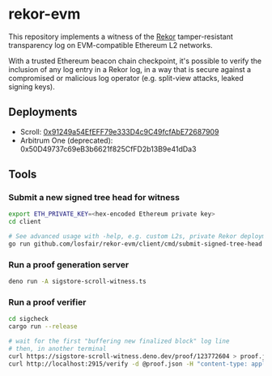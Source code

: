 # rekor-evm

This repository implements a witness of the
[Rekor](https://github.com/sigstore/rekor) tamper-resistant transparency log on
EVM-compatible Ethereum L2 networks.

With a trusted Ethereum beacon chain checkpoint, it's possible to verify the
inclusion of any log entry in a Rekor log, in a way that is secure against a
compromised or malicious log operator (e.g. split-view attacks, leaked signing
keys).

## Deployments

- Scroll:
  [0x91249a54EfEFF79e333D4c9C49fcfAbE72687909](https://scrollscan.com/address/0x91249a54efeff79e333d4c9c49fcfabe72687909)
- Arbitrum One (deprecated): 0x50D49737c69eB3b6621f825CfFD2b13B9e41dDa3

## Tools

### Submit a new signed tree head for witness

```bash
export ETH_PRIVATE_KEY=<hex-encoded Ethereum private key>
cd client

# See advanced usage with -help, e.g. custom L2s, private Rekor deployments
go run github.com/losfair/rekor-evm/client/cmd/submit-signed-tree-head -live
```

### Run a proof generation server

```bash
deno run -A sigstore-scroll-witness.ts
```

### Run a proof verifier

```bash
cd sigcheck
cargo run --release

# wait for the first "buffering new finalized block" log line
# then, in another terminal
curl https://sigstore-scroll-witness.deno.dev/proof/123772604 > proof.json
curl http://localhost:2915/verify -d @proof.json -H "content-type: application/json"
```
